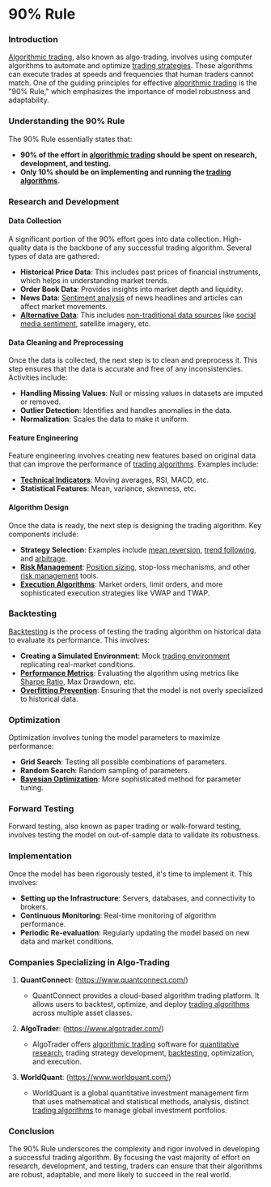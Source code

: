 # 90% Rule

### Introduction

[Algorithmic trading](../a/algorithmic_trading.md), also known as algo-trading, involves using computer algorithms to automate and optimize [trading strategies](../t/trading_strategies.md). These algorithms can execute trades at speeds and frequencies that human traders cannot match. One of the guiding principles for effective [algorithmic trading](../a/algorithmic_trading.md) is the "90% Rule," which emphasizes the importance of model robustness and adaptability. 

### Understanding the 90% Rule

The 90% Rule essentially states that:

- **90% of the effort in [algorithmic trading](../a/algorithmic_trading.md) should be spent on research, development, and testing.**
- **Only 10% should be on implementing and running the [trading algorithms](../t/trading_algorithms.md).**

### Research and Development

#### Data Collection

A significant portion of the 90% effort goes into data collection. High-quality data is the backbone of any successful trading algorithm. Several types of data are gathered:

- **Historical Price Data**: This includes past prices of financial instruments, which helps in understanding market trends.
- **Order Book Data**: Provides insights into market depth and liquidity.
- **News Data**: [Sentiment analysis](../s/sentiment_analysis.md) of news headlines and articles can affect market movements.
- **[Alternative Data](../a/alternative_data.md)**: This includes [non-traditional data sources](../n/non-traditional_data_sources.md) like [social media sentiment](../s/social_media_sentiment.md), satellite imagery, etc.

#### Data Cleaning and Preprocessing

Once the data is collected, the next step is to clean and preprocess it. This step ensures that the data is accurate and free of any inconsistencies. Activities include:

- **Handling Missing Values**: Null or missing values in datasets are imputed or removed.
- **Outlier Detection**: Identifies and handles anomalies in the data.
- **Normalization**: Scales the data to make it uniform.

#### Feature Engineering

Feature engineering involves creating new features based on original data that can improve the performance of [trading algorithms](../t/trading_algorithms.md). Examples include:

- **[Technical Indicators](../t/technical_indicators.md)**: Moving averages, RSI, MACD, etc.
- **Statistical Features**: Mean, variance, skewness, etc.

#### Algorithm Design

Once the data is ready, the next step is designing the trading algorithm. Key components include:

- **Strategy Selection**: Examples include [mean reversion](../m/mean_reversion.md), [trend following](../t/trend_following.md), and [arbitrage](../a/arbitrage.md).
- **[Risk Management](../r/risk_management.md)**: [Position sizing](../p/position_sizing.md), stop-loss mechanisms, and other [risk management](../r/risk_management.md) tools.
- **[Execution Algorithms](../e/execution_algorithms.md)**: Market orders, limit orders, and more sophisticated execution strategies like VWAP and TWAP.

### Backtesting

[Backtesting](../b/backtesting.md) is the process of testing the trading algorithm on historical data to evaluate its performance. This involves:

- **Creating a Simulated Environment**: Mock [trading environment](../t/trading_environment.md) replicating real-market conditions.
- **[Performance Metrics](../p/performance_metrics.md)**: Evaluating the algorithm using metrics like [Sharpe Ratio](../s/sharpe_ratio.md), Max Drawdown, etc.
- **[Overfitting Prevention](../o/overfitting_prevention.md)**: Ensuring that the model is not overly specialized to historical data.

### Optimization

Optimization involves tuning the model parameters to maximize performance:

- **Grid Search**: Testing all possible combinations of parameters.
- **Random Search**: Random sampling of parameters.
- **[Bayesian Optimization](../b/bayesian_optimization.md)**: More sophisticated method for parameter tuning.

### Forward Testing

Forward testing, also known as paper trading or walk-forward testing, involves testing the model on out-of-sample data to validate its robustness. 

### Implementation

Once the model has been rigorously tested, it's time to implement it. This involves:

- **Setting up the Infrastructure**: Servers, databases, and connectivity to brokers.
- **Continuous Monitoring**: Real-time monitoring of algorithm performance.
- **Periodic Re-evaluation**: Regularly updating the model based on new data and market conditions.

### Companies Specializing in Algo-Trading

1. **QuantConnect**: (https://www.quantconnect.com/)
   - QuantConnect provides a cloud-based algorithm trading platform. It allows users to backtest, optimize, and deploy [trading algorithms](../t/trading_algorithms.md) across multiple asset classes.

2. **AlgoTrader**: (https://www.algotrader.com/)
   - AlgoTrader offers [algorithmic trading](../a/algorithmic_trading.md) software for [quantitative research](../q/quantitative_research.md), trading strategy development, [backtesting](../b/backtesting.md), optimization, and execution.

3. **WorldQuant**: (https://www.worldquant.com/)
   - WorldQuant is a global quantitative investment management firm that uses mathematical and statistical methods, analysis, distinct [trading algorithms](../t/trading_algorithms.md) to manage global investment portfolios.

### Conclusion

The 90% Rule underscores the complexity and rigor involved in developing a successful trading algorithm. By focusing the vast majority of effort on research, development, and testing, traders can ensure that their algorithms are robust, adaptable, and more likely to succeed in the real world.
